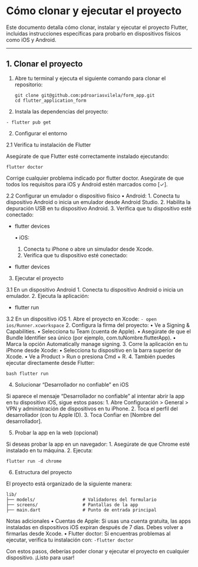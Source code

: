 # **Cómo clonar y ejecutar el proyecto**

Este documento detalla cómo clonar, instalar y ejecutar el proyecto Flutter, incluidas instrucciones específicas para probarlo en dispositivos físicos como iOS y Android.

---

## **1. Clonar el proyecto**

1. Abre tu terminal y ejecuta el siguiente comando para clonar el repositorio:
   ```
   git clone git@github.com:pdroariasvilela/form_app.git
   cd flutter_application_form
   ```


2.	Instala las dependencias del proyecto:
   
   ```- flutter pub get```

2. Configurar el entorno

2.1 Verifica tu instalación de Flutter

Asegúrate de que Flutter esté correctamente instalado ejecutando: 
```
flutter doctor
```

Corrige cualquier problema indicado por flutter doctor. Asegúrate de que todos los requisitos para iOS y Android estén marcados como [✓].

2.2 Configurar un emulador o dispositivo físico
	•	Android:
	1.	Conecta tu dispositivo Android o inicia un emulador desde Android Studio.
	2.	Habilita la depuración USB en tu dispositivo Android.
	3.	Verifica que tu dispositivo esté conectado:

 - flutter devices

	•	iOS:
	1.	Conecta tu iPhone o abre un simulador desde Xcode.
	2.	Verifica que tu dispositivo esté conectado:

- flutter devices



3. Ejecutar el proyecto
   
3.1 En un dispositivo Android
	1.	Conecta tu dispositivo Android o inicia un emulador.
	2.	Ejecuta la aplicación:

  -  flutter run


3.2 En un dispositivo iOS
	1.	Abre el proyecto en Xcode:
      ``` - open ios/Runner.xcworkspace ```
	2.	Configura la firma del proyecto:
	•	Ve a Signing & Capabilities.
	•	Selecciona tu Team (cuenta de Apple).
	•	Asegúrate de que el Bundle Identifier sea único (por ejemplo, com.tuNombre.flutterApp).
	•	Marca la opción Automatically manage signing.
	3.	Corre la aplicación en tu iPhone desde Xcode:
	•	Selecciona tu dispositivo en la barra superior de Xcode.
	•	Ve a Product > Run o presiona Cmd + R.
	4.	También puedes ejecutar directamente desde Flutter:
 
   ```bash flutter run```

4. Solucionar “Desarrollador no confiable” en iOS

Si aparece el mensaje “Desarrollador no confiable” al intentar abrir la app en tu dispositivo iOS, sigue estos pasos:
	1.	Abre Configuración > General > VPN y administración de dispositivos en tu iPhone.
	2.	Toca el perfil del desarrollador (con tu Apple ID).
	3.	Toca Confiar en [Nombre del desarrollador].

5. Probar la app en la web (opcional)

Si deseas probar la app en un navegador:
	1.	Asegúrate de que Chrome esté instalado en tu máquina.
	2.	Ejecuta:

```flutter run -d chrome```

6. Estructura del proyecto

El proyecto está organizado de la siguiente manera:

```
lib/
├── models/                  # Validadores del formulario
├── screens/                 # Pantallas de la app
├── main.dart                # Punto de entrada principal
```


Notas adicionales
	•	Cuentas de Apple: Si usas una cuenta gratuita, las apps instaladas en dispositivos iOS expiran después de 7 días. Debes volver a firmarlas desde Xcode.
	•	Flutter doctor: Si encuentras problemas al ejecutar, verifica tu instalación con:
``` -flutter doctor ```


Con estos pasos, deberías poder clonar y ejecutar el proyecto en cualquier dispositivo. ¡Listo para usar!
